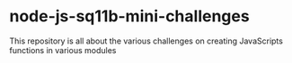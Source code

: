 # node-js-sq11b-mini-challenges
This repository is all about the various challenges on  creating JavaScripts functions in various modules
